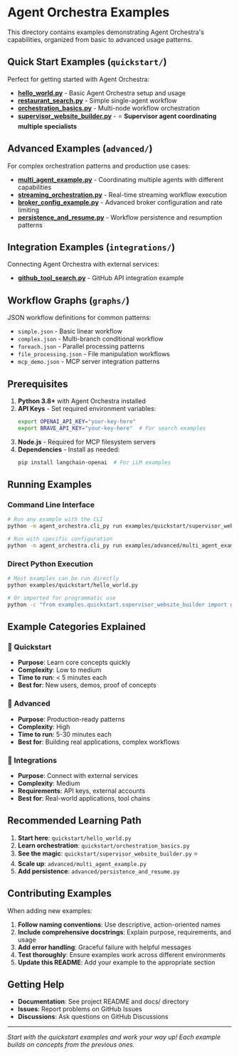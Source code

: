 # Agent Orchestra Examples

This directory contains examples demonstrating Agent Orchestra's capabilities, organized from basic to advanced usage patterns.

## Quick Start Examples (`quickstart/`)

Perfect for getting started with Agent Orchestra:

- **[hello_world.py](quickstart/hello_world.py)** - Basic Agent Orchestra setup and usage
- **[restaurant_search.py](quickstart/restaurant_search.py)** - Simple single-agent workflow  
- **[orchestration_basics.py](quickstart/orchestration_basics.py)** - Multi-node workflow orchestration
- **[supervisor_website_builder.py](quickstart/supervisor_website_builder.py)** - ⭐ **Supervisor agent coordinating multiple specialists**

## Advanced Examples (`advanced/`)

For complex orchestration patterns and production use cases:

- **[multi_agent_example.py](advanced/multi_agent_example.py)** - Coordinating multiple agents with different capabilities
- **[streaming_orchestration.py](advanced/streaming_orchestration.py)** - Real-time streaming workflow execution
- **[broker_config_example.py](advanced/broker_config_example.py)** - Advanced broker configuration and rate limiting
- **[persistence_and_resume.py](advanced/persistence_and_resume.py)** - Workflow persistence and resumption patterns

## Integration Examples (`integrations/`)

Connecting Agent Orchestra with external services:

- **[github_tool_search.py](integrations/github_tool_search.py)** - GitHub API integration example

## Workflow Graphs (`graphs/`)

JSON workflow definitions for common patterns:

- `simple.json` - Basic linear workflow
- `complex.json` - Multi-branch conditional workflow  
- `foreach.json` - Parallel processing patterns
- `file_processing.json` - File manipulation workflows
- `mcp_demo.json` - MCP server integration patterns

## Prerequisites

1. **Python 3.8+** with Agent Orchestra installed
2. **API Keys** - Set required environment variables:
   ```bash
   export OPENAI_API_KEY="your-key-here"
   export BRAVE_API_KEY="your-key-here"  # For search examples
   ```
3. **Node.js** - Required for MCP filesystem servers
4. **Dependencies** - Install as needed:
   ```bash
   pip install langchain-openai  # For LLM examples
   ```

## Running Examples

### Command Line Interface

```bash
# Run any example with the CLI
python -m agent_orchestra.cli_py run examples/quickstart/supervisor_website_builder.py --watch

# Run with specific configuration
python -m agent_orchestra.cli_py run examples/advanced/multi_agent_example.py --config config.json
```

### Direct Python Execution

```bash
# Most examples can be run directly
python examples/quickstart/hello_world.py

# Or imported for programmatic use
python -c "from examples.quickstart.supervisor_website_builder import graph_spec, run_spec, executor"
```

## Example Categories Explained

### 🚀 Quickstart
- **Purpose**: Learn core concepts quickly
- **Complexity**: Low to medium  
- **Time to run**: < 5 minutes each
- **Best for**: New users, demos, proof of concepts

### 🔧 Advanced
- **Purpose**: Production-ready patterns
- **Complexity**: High
- **Time to run**: 5-30 minutes each  
- **Best for**: Building real applications, complex workflows

### 🔌 Integrations
- **Purpose**: Connect with external services
- **Complexity**: Medium
- **Requirements**: API keys, external accounts
- **Best for**: Real-world applications, tool chains

## Recommended Learning Path

1. **Start here**: `quickstart/hello_world.py`
2. **Learn orchestration**: `quickstart/orchestration_basics.py`
3. **See the magic**: `quickstart/supervisor_website_builder.py` ⭐
4. **Scale up**: `advanced/multi_agent_example.py`
5. **Add persistence**: `advanced/persistence_and_resume.py`

## Contributing Examples

When adding new examples:

1. **Follow naming conventions**: Use descriptive, action-oriented names
2. **Include comprehensive docstrings**: Explain purpose, requirements, and usage
3. **Add error handling**: Graceful failure with helpful messages
4. **Test thoroughly**: Ensure examples work across different environments
5. **Update this README**: Add your example to the appropriate section

## Getting Help

- **Documentation**: See project README and docs/ directory
- **Issues**: Report problems on GitHub Issues
- **Discussions**: Ask questions on GitHub Discussions

---

*Start with the quickstart examples and work your way up! Each example builds on concepts from the previous ones.*